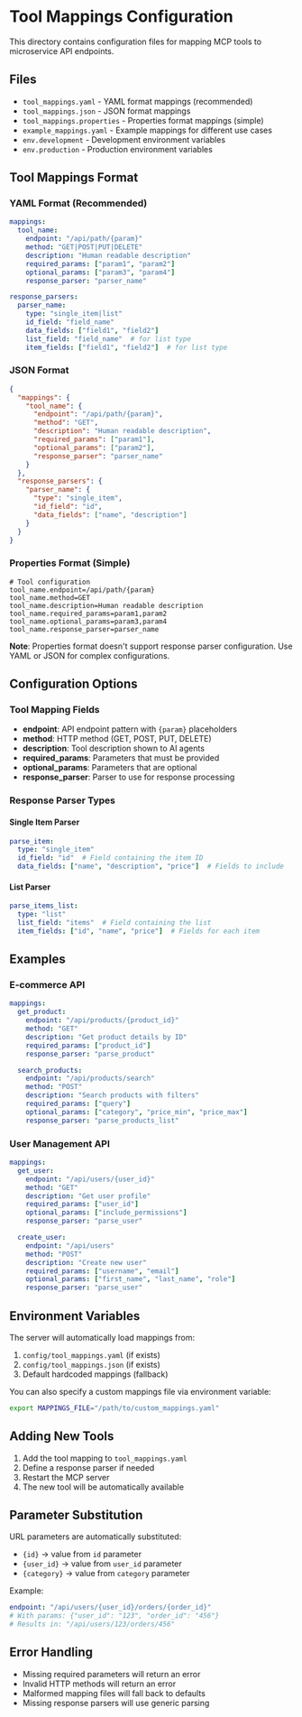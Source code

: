 # Tool Mappings Configuration

This directory contains configuration files for mapping MCP tools to microservice API endpoints.

## Files

- `tool_mappings.yaml` - YAML format mappings (recommended)
- `tool_mappings.json` - JSON format mappings
- `tool_mappings.properties` - Properties format mappings (simple)
- `example_mappings.yaml` - Example mappings for different use cases
- `env.development` - Development environment variables
- `env.production` - Production environment variables

## Tool Mappings Format

### YAML Format (Recommended)

```yaml
mappings:
  tool_name:
    endpoint: "/api/path/{param}"
    method: "GET|POST|PUT|DELETE"
    description: "Human readable description"
    required_params: ["param1", "param2"]
    optional_params: ["param3", "param4"]
    response_parser: "parser_name"

response_parsers:
  parser_name:
    type: "single_item|list"
    id_field: "field_name"
    data_fields: ["field1", "field2"]
    list_field: "field_name"  # for list type
    item_fields: ["field1", "field2"]  # for list type
```

### JSON Format

```json
{
  "mappings": {
    "tool_name": {
      "endpoint": "/api/path/{param}",
      "method": "GET",
      "description": "Human readable description",
      "required_params": ["param1"],
      "optional_params": ["param2"],
      "response_parser": "parser_name"
    }
  },
  "response_parsers": {
    "parser_name": {
      "type": "single_item",
      "id_field": "id",
      "data_fields": ["name", "description"]
    }
  }
}
```

### Properties Format (Simple)

```properties
# Tool configuration
tool_name.endpoint=/api/path/{param}
tool_name.method=GET
tool_name.description=Human readable description
tool_name.required_params=param1,param2
tool_name.optional_params=param3,param4
tool_name.response_parser=parser_name
```

**Note**: Properties format doesn't support response parser configuration. Use YAML or JSON for complex configurations.

## Configuration Options

### Tool Mapping Fields

- **endpoint**: API endpoint pattern with `{param}` placeholders
- **method**: HTTP method (GET, POST, PUT, DELETE)
- **description**: Tool description shown to AI agents
- **required_params**: Parameters that must be provided
- **optional_params**: Parameters that are optional
- **response_parser**: Parser to use for response processing

### Response Parser Types

#### Single Item Parser
```yaml
parse_item:
  type: "single_item"
  id_field: "id"  # Field containing the item ID
  data_fields: ["name", "description", "price"]  # Fields to include
```

#### List Parser
```yaml
parse_items_list:
  type: "list"
  list_field: "items"  # Field containing the list
  item_fields: ["id", "name", "price"]  # Fields for each item
```

## Examples

### E-commerce API
```yaml
mappings:
  get_product:
    endpoint: "/api/products/{product_id}"
    method: "GET"
    description: "Get product details by ID"
    required_params: ["product_id"]
    response_parser: "parse_product"

  search_products:
    endpoint: "/api/products/search"
    method: "POST"
    description: "Search products with filters"
    required_params: ["query"]
    optional_params: ["category", "price_min", "price_max"]
    response_parser: "parse_products_list"
```

### User Management API
```yaml
mappings:
  get_user:
    endpoint: "/api/users/{user_id}"
    method: "GET"
    description: "Get user profile"
    required_params: ["user_id"]
    optional_params: ["include_permissions"]
    response_parser: "parse_user"

  create_user:
    endpoint: "/api/users"
    method: "POST"
    description: "Create new user"
    required_params: ["username", "email"]
    optional_params: ["first_name", "last_name", "role"]
    response_parser: "parse_user"
```

## Environment Variables

The server will automatically load mappings from:
1. `config/tool_mappings.yaml` (if exists)
2. `config/tool_mappings.json` (if exists)
3. Default hardcoded mappings (fallback)

You can also specify a custom mappings file via environment variable:
```bash
export MAPPINGS_FILE="/path/to/custom_mappings.yaml"
```

## Adding New Tools

1. Add the tool mapping to `tool_mappings.yaml`
2. Define a response parser if needed
3. Restart the MCP server
4. The new tool will be automatically available

## Parameter Substitution

URL parameters are automatically substituted:
- `{id}` → value from `id` parameter
- `{user_id}` → value from `user_id` parameter
- `{category}` → value from `category` parameter

Example:
```yaml
endpoint: "/api/users/{user_id}/orders/{order_id}"
# With params: {"user_id": "123", "order_id": "456"}
# Results in: "/api/users/123/orders/456"
```

## Error Handling

- Missing required parameters will return an error
- Invalid HTTP methods will return an error
- Malformed mapping files will fall back to defaults
- Missing response parsers will use generic parsing
